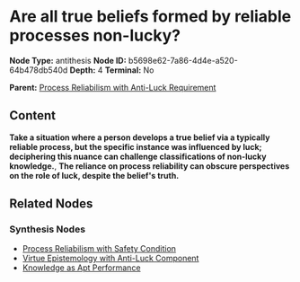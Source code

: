 # Are all true beliefs formed by reliable processes non-lucky?

**Node Type:** antithesis
**Node ID:** b5698e62-7a86-4d4e-a520-64b478db540d
**Depth:** 4
**Terminal:** No

**Parent:** [Process Reliabilism with Anti-Luck Requirement](process-reliabilism-with-anti-luck-requirement-synthesis-f7e5e1a5-f2fe-470d-a917-0e260b5369f6.md)

## Content

**Take a situation where a person develops a true belief via a typically reliable process, but the specific instance was influenced by luck; deciphering this nuance can challenge classifications of non-lucky knowledge.**, **The reliance on process reliability can obscure perspectives on the role of luck, despite the belief's truth.**

## Related Nodes

### Synthesis Nodes

- [Process Reliabilism with Safety Condition](process-reliabilism-with-safety-condition-synthesis-61368165-1fc0-4e6e-93bf-d22e7f7a75ed.md)
- [Virtue Epistemology with Anti-Luck Component](virtue-epistemology-with-anti-luck-component-synthesis-b719e731-0467-41fa-9e50-9279d501b863.md)
- [Knowledge as Apt Performance](knowledge-as-apt-performance-synthesis-0417af02-f501-4a62-a120-d0a405cef0fd.md)
